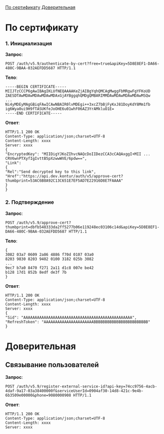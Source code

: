 [По сертификату](#1)
[Доверительная](#2)

<a name="1"></a>
# По сертификату 
### 1. Инициализация
**Запрос**: 
```
POST /auth/v5.9/authenticate-by-cert?free=true&apiKey=5D8E8EF1-DA66-480C-9BAA-032AEFDD5687 HTTP/1.1
```
**Тело**:
```
-----BEGIN CERTIFICATE-----
MIIJTzCCCP6gAwIBAgIKLUfNEQAAAAKeZjAIBgYqhQMCAgMwggFbMRgwFgYFKoUD
ZAESDTAwMDAwMDAwMDAwMDAxGjAYBggqhQMDgQMBARIMMDAwMDAwMDAwMDAwMSQw
...
Ni4yMDEyMAgGBiqFAwICAwNBAIR0lvMDEgi++3xcZ7bBjFyKxJ81DoyKdY8Mm1fb
ig6Wya0ui9H9fTASUKfeJoOHE6u01whF06AZ3YrAMkluO1E=
-----END CERTIFICATE-----
```
**Ответ**:
```
HTTP/1.1 200 OK 
Content-Type: application/json;charset=UTF-8 
Content-Length: xxxx 
Server: xxxx 
{
"EncryptedKey": "MIIDigYJKoZIhvcNAQcDoIIDezCCA3cCAQAxggI+MII ... CRV6wnPTXyfIgIvttB5pXzwwWVE/6pdw==",
"Link":
{
"Rel":"Send decrypted key to this link",
"Href":"https://api.dev.kontur/auth/v5/approve-cert?thumbprint=53AC6B8A92C13C651E7EF5AD7E22916D8E7FAAAA"
}
}
```
### 2. Подтверждение
**Запрос**: 
```
POST /auth/v5.9/approve-cert?thumbprint=‎dbfb548333da2ff5277b06e119248ec03106c14d&apiKey=5D8E8EF1-DA66-480C-9BAA-032AEFDD5687 HTTP/1.1
```
**Тело**:
```
{
3082 03a7 0609 2a86 4886 f70d 0107 03a0
8203 9830 8203 9402 0100 3182 025b 3082
...
9ec7 b7a0 8470 f271 2a11 d1c8 007e be42
b128 17d1 852b 8edf de3f 7b
}
```
**Ответ**:
```
HTTP/1.1 200 OK
Content-Type: application/json;charset=UTF-8
Content-Length: xxxx
Server: xxxx
{
"Sid": "AAAAAAAAAAAAAAAAAAAAAAAAAAAAAAAAAAAAAAAAAAAAAAAA",
"RefreshToken": "AAAAAAAAAAAAAAAAAAAAAABBBBBBBBBBBBBBBBBBBBBBBB"
}
```

<a name="2"></a>
# Доверительная
## Связывание пользователей
**Запрос**: 
```
POST /auth/v5.9/register-external-service-id?api-key=74cc9756-4acb-4daf-9a17-03a38400000f&serviceUserId=0904af30-14d8-421c-9e4b-6b3509e00000&phone=9080000908 HTTP/1.1
```

**Ответ**:
```
HTTP/1.1 200 OK 
Content-Type: application/json;charset=UTF-8 
Content-Length: xxxx 
Server: xxxx  
```
